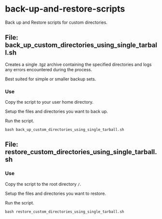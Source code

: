 # back-up-and-restore-scripts

Back up and Restore scripts for custom directories.

## File: back_up_custom_directories_using_single_tarball.sh

Creates a single .tgz archive containing the specified directories and logs any errors encountered during the process.

Best suited for simple or smaller backup sets.

### Use

Copy the script to your user home directory.

Setup the files and directories you want to back up.

Run the script.

```shell
bash back_up_custom_directories_using_single_tarball.sh
```

## File: restore_custom_directories_using_single_tarball.sh

### Use

Copy the script to the root directory `/`.

Setup the files and directories you want to restore.

Run the script.

```shell
bash restore_custom_directories_using_single_tarball.sh
```
